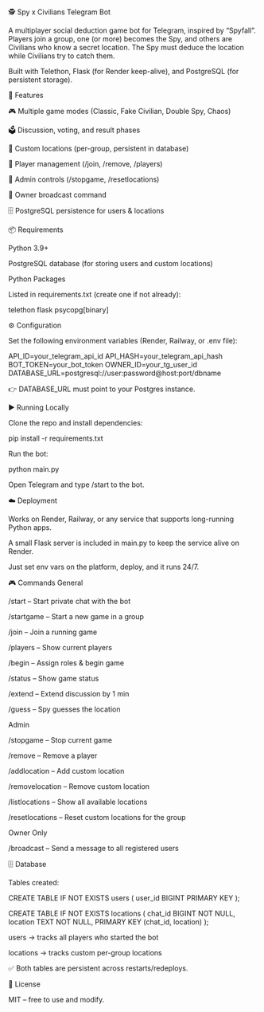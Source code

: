 🕵️ Spy x Civilians Telegram Bot

A multiplayer social deduction game bot for Telegram, inspired by “Spyfall”.
Players join a group, one (or more) becomes the Spy, and others are Civilians who know a secret location. The Spy must deduce the location while Civilians try to catch them.

Built with Telethon, Flask (for Render keep-alive), and PostgreSQL (for persistent storage).

🚀 Features

🎮 Multiple game modes (Classic, Fake Civilian, Double Spy, Chaos)

🗳️ Discussion, voting, and result phases

📍 Custom locations (per-group, persistent in database)

👥 Player management (/join, /remove, /players)

🛑 Admin controls (/stopgame, /resetlocations)

📢 Owner broadcast command

🗄️ PostgreSQL persistence for users & locations

📦 Requirements

Python 3.9+

PostgreSQL database (for storing users and custom locations)

Python Packages

Listed in requirements.txt (create one if not already):

telethon
flask
psycopg[binary]

⚙️ Configuration

Set the following environment variables (Render, Railway, or .env file):

API_ID=your_telegram_api_id
API_HASH=your_telegram_api_hash
BOT_TOKEN=your_bot_token
OWNER_ID=your_tg_user_id
DATABASE_URL=postgresql://user:password@host:port/dbname


👉 DATABASE_URL must point to your Postgres instance.

▶️ Running Locally

Clone the repo and install dependencies:

pip install -r requirements.txt


Run the bot:

python main.py


Open Telegram and type /start to the bot.

☁️ Deployment

Works on Render, Railway, or any service that supports long-running Python apps.

A small Flask server is included in main.py to keep the service alive on Render.

Just set env vars on the platform, deploy, and it runs 24/7.

🎮 Commands
General

/start – Start private chat with the bot

/startgame – Start a new game in a group

/join – Join a running game

/players – Show current players

/begin – Assign roles & begin game

/status – Show game status

/extend – Extend discussion by 1 min

/guess <location> – Spy guesses the location

Admin

/stopgame – Stop current game

/remove <user> – Remove a player

/addlocation <name> – Add custom location

/removelocation <name> – Remove custom location

/listlocations – Show all available locations

/resetlocations – Reset custom locations for the group

Owner Only

/broadcast <message> – Send a message to all registered users

🗄️ Database

Tables created:

CREATE TABLE IF NOT EXISTS users (
    user_id BIGINT PRIMARY KEY
);

CREATE TABLE IF NOT EXISTS locations (
    chat_id BIGINT NOT NULL,
    location TEXT NOT NULL,
    PRIMARY KEY (chat_id, location)
);


users → tracks all players who started the bot

locations → tracks custom per-group locations

✅ Both tables are persistent across restarts/redeploys.

📜 License

MIT – free to use and modify.